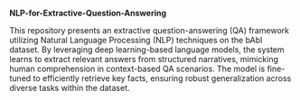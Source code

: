 **NLP-for-Extractive-Question-Answering**

This repository presents an extractive question-answering (QA) framework utilizing Natural Language Processing (NLP) techniques on the bAbI dataset. By leveraging deep learning-based language models, the system learns to extract relevant answers from structured narratives, mimicking human comprehension in context-based QA scenarios. The model is fine-tuned to efficiently retrieve key facts, ensuring robust generalization across diverse tasks within the dataset.
